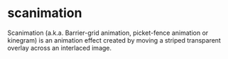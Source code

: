 # scanimation
Scanimation (a.k.a. Barrier-grid animation, picket-fence animation or kinegram) is an animation effect created by moving a striped transparent overlay across an interlaced image.
